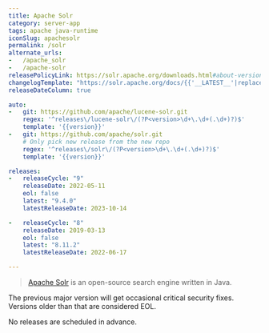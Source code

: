 ```yaml
---
title: Apache Solr
category: server-app
tags: apache java-runtime
iconSlug: apachesolr
permalink: /solr
alternate_urls:
-   /apache_solr
-   /apache-solr
releasePolicyLink: https://solr.apache.org/downloads.html#about-versions-and-support
changelogTemplate: "https://solr.apache.org/docs/{{'__LATEST__'|replace:'.','_'}}/changes/Changes.html"
releaseDateColumn: true

auto:
-   git: https://github.com/apache/lucene-solr.git
    regex: '^releases\/lucene-solr\/(?P<version>\d+\.\d+(.\d+)?)$'
    template: '{{version}}'
-   git: https://github.com/apache/solr.git
    # Only pick new release from the new repo
    regex: '^releases\/solr\/(?P<version>\d+\.\d+(.\d+)?)$'
    template: '{{version}}'

releases:
-   releaseCycle: "9"
    releaseDate: 2022-05-11
    eol: false
    latest: "9.4.0"
    latestReleaseDate: 2023-10-14

-   releaseCycle: "8"
    releaseDate: 2019-03-13
    eol: false
    latest: "8.11.2"
    latestReleaseDate: 2022-06-17

---
```


> [Apache Solr](https://solr.apache.org/) is an open-source search engine written in Java.

The previous major version will get occasional critical security fixes.
Versions older than that are considered EOL.

No releases are scheduled in advance.
